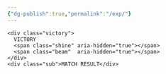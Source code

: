 ```yaml
---
{"dg-publish":true,"permalink":"/exp/"}
---
```



<!doctype html>
<html lang="en">
<head>
<meta charset="utf-8" />
<meta name="viewport" content="width=device-width,initial-scale=1" />
<title>MLBB-style Victory Glow</title>
<style>
  :root{
    --bg:#0a1220;
    --gold1:#f6d37a;
    --gold2:#e7b95a;
    --gold3:#8a6b2b;
  }

  /* Stage */
  body{
    margin:0;
    min-height:100svh;
    display:grid;
    place-items:center;
    background:
      radial-gradient(1200px 600px at 50% 10%, #15223f 0%, transparent 60%),
      radial-gradient(800px 400px at 50% 90%, #0f1a31 0%, transparent 70%),
      var(--bg);
    font-family: ui-sans-serif, system-ui, Segoe UI, Roboto, Helvetica, Arial;
    color:#fff;
  }

  .banner{
    position:relative;
    padding:40px 56px 56px;
    isolation:isolate; /* keep glows under control */
  }

  /* The word */
  .victory{
    position:relative;
    font-weight:900;
    font-size: clamp(48px, 12vw, 140px);
    letter-spacing: .1em;
    text-transform:uppercase;
    line-height:1;
    /* Golden bevel base */
    background:
      linear-gradient(#fff, #fff) padding-box,
      linear-gradient(180deg, var(--gold1), var(--gold2) 55%, var(--gold3)) border-box;
    -webkit-background-clip:text, border-box;
            background-clip:text, border-box;
    -webkit-text-fill-color:transparent;
    text-shadow:
      0 1px 0 #fff8,
      0 6px 16px #0008;
  }

  /* Soft pulsing outer glow */
  .victory::after{
    content:"";
    position:absolute; inset:-12px -28px -18px;
    filter:blur(18px);
    background: radial-gradient(60% 35% at 50% 60%, #53c7ff55, transparent 70%);
    z-index:-1;
    animation:pulse 2.4s ease-in-out infinite;
  }

  /* Blue shimmer sweeping *through* the text */
  .victory .shine{
    position:absolute; inset:0;
    background:
      linear-gradient(115deg,
        transparent 0 35%,
        #83e5ff 45%,
        #3cc4ff 50%,
        #83e5ff 55%,
        transparent 65% 100%);
    background-size: 220% 100%;
    mix-blend-mode:screen;         /* adds the glow to the gold */
    filter:blur(0.6px) drop-shadow(0 0 12px #38b6ff);
    animation:shimmer 3s linear infinite;
    -webkit-mask: linear-gradient(#000, #000) text; /* clip to text only */
            mask: linear-gradient(#000, #000) text;
    pointer-events:none;
  }

  /* Thin inner highlight band moving slightly faster */
  .victory .beam{
    position:absolute; inset:0;
    background:
      linear-gradient(115deg,
        transparent 0 40%,
        #e6fbff 50%,
        transparent 60% 100%);
    background-size:220% 100%;
    mix-blend-mode:screen;
    filter:blur(0.5px);
    animation:shimmer 2.2s linear infinite;
    -webkit-mask: linear-gradient(#000, #000) text;
            mask: linear-gradient(#000, #000) text;
  }

  /* A separate blue arc gliding above the word (like MLBB’s top glow) */
  .top-arc{
    position:absolute;
    left:50%; top:-24px; translate:-50% 0;
    width:min(92vw, 900px); height:80px;
    pointer-events:none; z-index:-1;
    background:
      radial-gradient(60% 90% at 50% 110%,
        #51d0ff55 0%,
        #2ca9ff33 35%,
        transparent 70%);
    mask: radial-gradient(90% 120% at 50% 120%, #0000 0 40%, #000 60% 100%);
    animation:arcSweep 3.6s ease-in-out infinite;
    filter: blur(8px) drop-shadow(0 10px 18px #1e9dff55);
  }

  /* Decorative wing flares (optional) */
  .wing{
    position:absolute; top:8%;
    width:26vw; max-width:280px; aspect-ratio:2.6/1;
    background:
      conic-gradient(from 200deg at 0% 50%, #49c8ff55, transparent 60%),
      radial-gradient(120% 120% at 100% 50%, #65d7ff44, transparent 70%);
    filter: blur(10px);
    mix-blend-mode:screen;
    z-index:-2;
  }
  .wing.left{ left:-6%; transform:scaleX(-1) rotate(-6deg); }
  .wing.right{ right:-6%; transform:rotate(-6deg); }

  /* Animations */
  @keyframes shimmer{
    from{ background-position: -30% 0; }
    to  { background-position: 130% 0; }
  }
  @keyframes pulse{
    0%,100%{ opacity:.55; transform:scale(1); }
    50%    { opacity:.85; transform:scale(1.03); }
  }
  @keyframes arcSweep{
    0%,100%{ transform:translateX(-50%) scaleX(1); opacity:.9; }
    50%    { transform:translateX(-50%) scaleX(1.06); opacity:1; }
  }

  /* helper: center & tiny subtitle */
  .sub{ margin-top:10px; opacity:.65; letter-spacing:.2em; font-size:clamp(10px,2.2vw,13px) }
</style>
</head>
<body>
  <div class="banner">
    <div class="top-arc"></div>
    <div class="wing left"></div>
    <div class="wing right"></div>

    <div class="victory">
      VICTORY
      <span class="shine" aria-hidden="true"></span>
      <span class="beam"  aria-hidden="true"></span>
    </div>
    <div class="sub">MATCH RESULT</div>
  </div>
</body>
</html>
